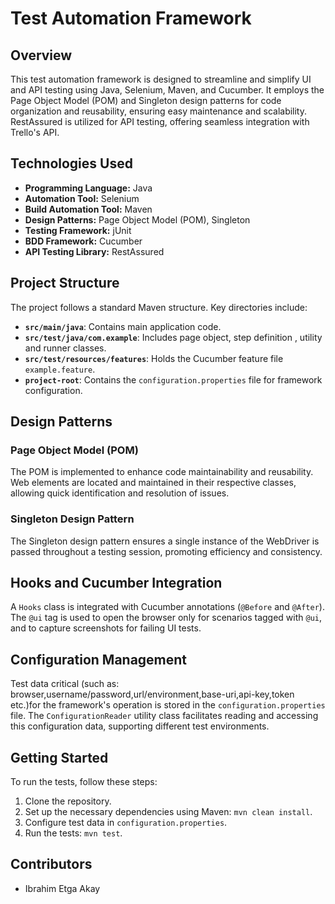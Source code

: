 # Test Automation Framework

## Overview

This test automation framework is designed to streamline and simplify UI and API testing using Java, Selenium, Maven, and Cucumber. It employs the Page Object Model (POM) and Singleton design patterns for code organization and reusability, ensuring easy maintenance and scalability. RestAssured is utilized for API testing, offering seamless integration with Trello's API.

## Technologies Used

- **Programming Language:** Java
- **Automation Tool:** Selenium
- **Build Automation Tool:** Maven
- **Design Patterns:** Page Object Model (POM), Singleton
- **Testing Framework:** jUnit
- **BDD Framework:** Cucumber
- **API Testing Library:** RestAssured

## Project Structure

The project follows a standard Maven structure. Key directories include:

- **`src/main/java`**: Contains main application code.
- **`src/test/java/com.example`**: Includes page object, step definition , utility and runner classes.
- **`src/test/resources/features`**: Holds the Cucumber feature file `example.feature`.
- **`project-root`**: Contains the `configuration.properties` file for framework configuration.

## Design Patterns

### Page Object Model (POM)

The POM is implemented to enhance code maintainability and reusability. Web elements are located and maintained in their respective classes, allowing quick identification and resolution of issues.

### Singleton Design Pattern

The Singleton design pattern ensures a single instance of the WebDriver is passed throughout a testing session, promoting efficiency and consistency.

## Hooks and Cucumber Integration

A `Hooks` class is integrated with Cucumber annotations (`@Before` and `@After`). The `@ui` tag is used to open the browser only for scenarios tagged with `@ui`, and to capture screenshots for failing UI tests.

## Configuration Management

Test data critical (such as: browser,username/password,url/environment,base-uri,api-key,token etc.)for the framework's operation is stored in the `configuration.properties` file. 
The `ConfigurationReader` utility class facilitates reading and accessing this configuration data, supporting different test environments.

## Getting Started

To run the tests, follow these steps:

1. Clone the repository.
2. Set up the necessary dependencies using Maven: `mvn clean install`.
3. Configure test data in `configuration.properties`.
4. Run the tests: `mvn test`.

## Contributors

- Ibrahim Etga Akay

